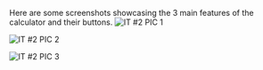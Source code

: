 Here are some screenshots showcasing the 3 main features of the calculator and their buttons.
![IT #2 PIC 1](https://github.com/user-attachments/assets/d3625b35-8b78-4010-b5a4-8a3a529dc5d6)

![IT #2 PIC 2](https://github.com/user-attachments/assets/3579d25f-ae30-4d96-ac93-91d19b2053be)

![IT #2 PIC 3](https://github.com/user-attachments/assets/d05d2658-340b-427e-a4ee-8d75090011d1)
